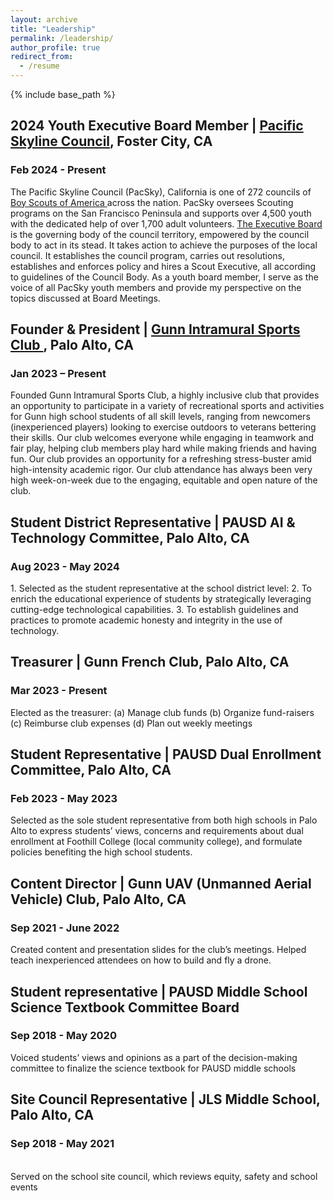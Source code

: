 ```yaml
---
layout: archive
title: "Leadership"
permalink: /leadership/
author_profile: true
redirect_from:
  - /resume
---
```


{% include base_path %}

<h2> 2024 Youth Executive Board Member | <a href="https://pacsky.org/">Pacific Skyline Council</a>, Foster City, CA		     </h2>
<h3> Feb 2024 - Present </h3>
The Pacific Skyline Council (PacSky), California is one of 272 councils of <a href="https://www.scouting.org">Boy Scouts of America </a> across the nation. 
PacSky oversees Scouting programs on the San Francisco Peninsula and supports over 4,500 youth with the dedicated
help of over 1,700 adult volunteers.
<a href="https://pacsky.org/about-us/executive-board/">The Executive Board</a> is the governing body of the council territory, empowered by the council body to act in its stead. It takes action to achieve the purposes of the local council.
 It establishes the council program, carries out resolutions, establishes and enforces policy and hires a Scout Executive, all according to guidelines of the Council Body.
As a youth board member, I serve as the voice of all PacSky youth members and provide my perspective on the topics discussed at Board Meetings.

<h2>Founder & President | <a href="https://www.instagram.com/gunn_intramural_sports_club/"> Gunn Intramural Sports Club </a>, Palo Alto, CA                                        </h2>
<h3> Jan 2023 – Present</h3>

Founded Gunn Intramural Sports Club, a highly inclusive club that provides an opportunity to participate in a variety of recreational sports and activities for Gunn high school students of all skill levels, ranging from newcomers (inexperienced players) looking to exercise outdoors to veterans bettering their skills. Our club welcomes everyone while engaging in teamwork and fair play, helping club members play hard while making friends and having fun. Our club provides an opportunity for a refreshing stress-buster amid high-intensity academic rigor. Our club attendance has always been very high week-on-week due to the engaging, equitable and open nature of the club. 


<h2>Student District Representative  | PAUSD AI & Technology  Committee, Palo Alto, CA              </h2>
<h3>Aug 2023 - May 2024</h3>
1. Selected as the student representative at the school district level: 
2. To enrich the educational experience of students by strategically leveraging cutting-edge technological capabilities. 
3. To establish guidelines and practices to promote academic honesty and integrity in the use of technology. 




<h2> Treasurer  | Gunn French Club, Palo Alto, CA		                                                                             </h2>
<h3>Mar 2023 - Present</h3>
Elected as the treasurer: (a) Manage club funds (b) Organize fund-raisers  (c) Reimburse club expenses (d) Plan out weekly meetings

<h2> Student Representative | PAUSD Dual Enrollment Committee, Palo Alto, CA		          </h2>
<h3>Feb 2023 - May 2023</h3>
Selected as the sole student representative from both high schools in Palo Alto to express students’ views, concerns and requirements about dual enrollment at Foothill College (local community college), and formulate policies benefiting the high school students.

<h2>Content Director | Gunn UAV (Unmanned Aerial Vehicle) Club, Palo Alto, CA                                  </h2>
<h3> Sep 2021 - June 2022</h3>
Created content and presentation slides for the club’s meetings.  Helped teach inexperienced attendees on how to build and fly a drone.

<h2>Student representative | PAUSD Middle School Science Textbook Committee Board                    </h2>
<h3>Sep 2018 - May 2020</h3>
Voiced students’ views and opinions as a  part of the decision-making committee to finalize the science textbook for PAUSD middle schools  

<h2>Site Council Representative | JLS Middle School, Palo Alto, CA                                                                  </h2>
<h3>Sep 2018 - May 2021</h3>
<br>
	Served on the school site council, which reviews equity, safety and school events

